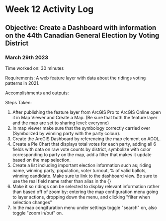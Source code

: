 # Week 12 Activity Log

## Objective: Create a Dashboard with information on the 44th Canadian General Election by Voting District

### March 29th 2023

Time worked on: 30 minutes

Requirements: A web feature layer with data about the ridings voting patterns in 2021.

Accomplishments and outputs:

Steps Taken:

  1. After publishing the feature layer from ArcGIS Pro to ArcGIS Online open it in Map Viewer and Create a Map. (Be sure that both the feature layer and the map are set to sharing level: everyone)
  2. In map viewer make sure that the symbology correctly carried over (Symbolized by winning party with the party colour). 
  3. Create the ArcGIS Dashboard by referencing the map element on AGOL.
  4. Create a Pie Chart that displays total votes for each party, adding all 6 fields with data on raw vote counts by district, symbolize with color corresponding to party on the map, add a filter that makes it update based on the map selection.
  5. Create a list including important election information such as; riding name, winning party, population, voter turnout, % of valid ballots, winning candidate. Make sure to link to the dashboard view. Be sure to use the real field name rather than alias in the {}
  6. Make it so ridings can be selected to display relevant information rather than based off of zoom by: entering the map configuration menu going to layer actions, dropping down the menu, and clicking "filter when selection changes"
  7. In the map congifuration menu under settings toggle "search" on, also toggle "zoom in/out" on.
